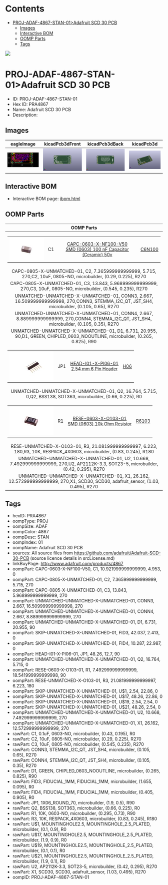 



Contents
========

* [PROJ-ADAF-4867-STAN-01>Adafruit SCD 30 PCB](#proj-adaf-4867-stan-01adafruit-scd-30-pcb)
	* [Images](#images)
	* [Interactive BOM](#interactive-bom)
	* [OOMP Parts](#oomp-parts)
	* [Tags](#tags)
  
![][im]
# PROJ-ADAF-4867-STAN-01>Adafruit SCD 30 PCB

- ID: PROJ-ADAF-4867-STAN-01
- Hex ID: PRA4867
- Name: Adafruit SCD 30 PCB
- Description: 

## Images
  
  

|eagleImage|kicadPcb3dFront|kicadPcb3dBack|kicadPcb3d|
| :---: | :---: | :---: | :---: |
|[![eagleImage](eagleImage_140.png)](eagleImage_600.png)|[![kicadPcb3dFront](kicadPcb3dFront_140.png)](kicadPcb3dFront_600.png)|[![kicadPcb3dBack](kicadPcb3dBack_140.png)](kicadPcb3dBack_600.png)|[![kicadPcb3d](kicadPcb3d_140.png)](kicadPcb3d_600.png)|

## Interactive BOM

- Interactive BOM page: [ibom.html](kicad/bom/ibom.html)

## OOMP Parts
  

|OOMP Parts|
| :---: |
|<table><tr><td>![CAPC-0603-X-NF100-V50](https://raw.githubusercontent.com/oomlout/oomlout_OOMP_parts/main/CAPC-0603-X-NF100-V50/image_140.jpg)</td><td> C1</td><td>[CAPC-0603-X-NF100-V50<br>SMD (0603) 100 nF Capacitor (Ceramic) 50v](https://github.com/oomlout/oomlout_OOMP_parts/tree/main/CAPC-0603-X-NF100-V50/)</td><td>[C6N100](https://github.com/oomlout/oomlout_OOMP_parts/tree/main/CAPC-0603-X-NF100-V50/)</td></tr></table>|
|CAPC-0805-X-UNMATCHED-01, C2, 7.365999999999999, 5.715, 270,C2, 10uF, 0805-NO, microbuilder, (0.29, 0.225), R270|
|CAPC-0805-X-UNMATCHED-01, C3, 13.843, 5.968999999999999, 270,C3, 10uF, 0805-NO, microbuilder, (0.545, 0.235), R270|
|UNMATCHED-UNMATCHED-X-UNMATCHED-01, CONN3, 2.667, 16.509999999999998, 270,CONN3, STEMMA_I2C_QT, JST_SH4, microbuilder, (0.105, 0.65), R270|
|UNMATCHED-UNMATCHED-X-UNMATCHED-01, CONN4, 2.667, 8.889999999999999, 270,CONN4, STEMMA_I2C_QT, JST_SH4, microbuilder, (0.105, 0.35), R270|
|UNMATCHED-UNMATCHED-X-UNMATCHED-01, D1, 6.731, 20.955, 90,D1, GREEN, CHIPLED_0603_NOOUTLINE, microbuilder, (0.265, 0.825), R90|
|<table><tr><td>![HEAD-I01-X-PI06-01](https://raw.githubusercontent.com/oomlout/oomlout_OOMP_parts/main/HEAD-I01-X-PI06-01/image_140.jpg)</td><td> JP1</td><td>[HEAD-I01-X-PI06-01<br>2.54 mm 6 Pin Header](https://github.com/oomlout/oomlout_OOMP_parts/tree/main/HEAD-I01-X-PI06-01/)</td><td>[H06](https://github.com/oomlout/oomlout_OOMP_parts/tree/main/HEAD-I01-X-PI06-01/)</td></tr></table>|
|UNMATCHED-UNMATCHED-X-UNMATCHED-01, Q2, 16.764, 5.715, 0,Q2, BSS138, SOT363, microbuilder, (0.66, 0.225), R0|
|<table><tr><td>![RESE-0603-X-O103-01](https://raw.githubusercontent.com/oomlout/oomlout_OOMP_parts/main/RESE-0603-X-O103-01/image_140.jpg)</td><td> R1</td><td>[RESE-0603-X-O103-01<br>SMD (0603) 10k Ohm Resistor](https://github.com/oomlout/oomlout_OOMP_parts/tree/main/RESE-0603-X-O103-01/)</td><td>[R6103](https://github.com/oomlout/oomlout_OOMP_parts/tree/main/RESE-0603-X-O103-01/)</td></tr></table>|
|RESE-UNMATCHED-X-O103-01, R3, 21.081999999999997, 6.223, 180,R3, 10K, RESPACK_4X0603, microbuilder, (0.83, 0.245), R180|
|UNMATCHED-UNMATCHED-X-UNMATCHED-01, U2, 10.668, 7.492999999999999, 270,U2, AP2112K-3.3, SOT23-5, microbuilder, (0.42, 0.295), R270|
|UNMATCHED-UNMATCHED-X-UNMATCHED-01, X1, 26.162, 12.572999999999999, 270,X1, SCD30, SCD30, adafruit_sensor, (1.03, 0.495), R270|

## Tags

- hexID: PRA4867
- oompType: PROJ
- oompSize: ADAF
- oompColor: 4867
- oompDesc: STAN
- oompIndex: 01
- oompName: Adafruit SCD 30 PCB
- sources: All source files from https://github.com/adafruit/Adafruit-SCD-30-PCB (source licence details in srcLicense.md)
- linkBuyPage: http://www.adafruit.com/products/4867
- oompPart: CAPC-0603-X-NF100-V50, C1, 10.921999999999999, 4.953, 0
- oompPart: CAPC-0805-X-UNMATCHED-01, C2, 7.365999999999999, 5.715, 270
- oompPart: CAPC-0805-X-UNMATCHED-01, C3, 13.843, 5.968999999999999, 270
- oompPart: UNMATCHED-UNMATCHED-X-UNMATCHED-01, CONN3, 2.667, 16.509999999999998, 270
- oompPart: UNMATCHED-UNMATCHED-X-UNMATCHED-01, CONN4, 2.667, 8.889999999999999, 270
- oompPart: UNMATCHED-UNMATCHED-X-UNMATCHED-01, D1, 6.731, 20.955, 90
- oompPart: SKIP-UNMATCHED-X-UNMATCHED-01, FID3, 42.037, 2.413, 0
- oompPart: SKIP-UNMATCHED-X-UNMATCHED-01, FID4, 10.287, 22.987, 0
- oompPart: HEAD-I01-X-PI06-01, JP1, 48.26, 12.7, 90
- oompPart: UNMATCHED-UNMATCHED-X-UNMATCHED-01, Q2, 16.764, 5.715, 0
- oompPart: RESE-0603-X-O103-01, R1, 7.492999999999999, 18.541999999999998, 90
- oompPart: RESE-UNMATCHED-X-O103-01, R3, 21.081999999999997, 6.223, 180
- oompPart: SKIP-UNMATCHED-X-UNMATCHED-01, U$1, 2.54, 22.86, 0
- oompPart: SKIP-UNMATCHED-X-UNMATCHED-01, U$17, 48.26, 22.86, 0
- oompPart: SKIP-UNMATCHED-X-UNMATCHED-01, U$19, 2.54, 2.54, 0
- oompPart: SKIP-UNMATCHED-X-UNMATCHED-01, U$21, 48.26, 2.54, 0
- oompPart: UNMATCHED-UNMATCHED-X-UNMATCHED-01, U2, 10.668, 7.492999999999999, 270
- oompPart: UNMATCHED-UNMATCHED-X-UNMATCHED-01, X1, 26.162, 12.572999999999999, 270
- rawPart: C1, 0.1uF, 0603-NO, microbuilder, (0.43, 0.195), R0
- rawPart: C2, 10uF, 0805-NO, microbuilder, (0.29, 0.225), R270
- rawPart: C3, 10uF, 0805-NO, microbuilder, (0.545, 0.235), R270
- rawPart: CONN3, STEMMA_I2C_QT, JST_SH4, microbuilder, (0.105, 0.65), R270
- rawPart: CONN4, STEMMA_I2C_QT, JST_SH4, microbuilder, (0.105, 0.35), R270
- rawPart: D1, GREEN, CHIPLED_0603_NOOUTLINE, microbuilder, (0.265, 0.825), R90
- rawPart: FID3, FIDUCIAL_1MM, FIDUCIAL_1MM, microbuilder, (1.655, 0.095), R0
- rawPart: FID4, FIDUCIAL_1MM, FIDUCIAL_1MM, microbuilder, (0.405, 0.905), R0
- rawPart: JP1, 1X06_ROUND_70, microbuilder, (1.9, 0.5), R90
- rawPart: Q2, BSS138, SOT363, microbuilder, (0.66, 0.225), R0
- rawPart: R1, 10K, 0603-NO, microbuilder, (0.295, 0.73), R90
- rawPart: R3, 10K, RESPACK_4X0603, microbuilder, (0.83, 0.245), R180
- rawPart: U$1, MOUNTINGHOLE2.5, MOUNTINGHOLE_2.5_PLATED, microbuilder, (0.1, 0.9), R0
- rawPart: U$17, MOUNTINGHOLE2.5, MOUNTINGHOLE_2.5_PLATED, microbuilder, (1.9, 0.9), R0
- rawPart: U$19, MOUNTINGHOLE2.5, MOUNTINGHOLE_2.5_PLATED, microbuilder, (0.1, 0.1), R0
- rawPart: U$21, MOUNTINGHOLE2.5, MOUNTINGHOLE_2.5_PLATED, microbuilder, (1.9, 0.1), R0
- rawPart: U2, AP2112K-3.3, SOT23-5, microbuilder, (0.42, 0.295), R270
- rawPart: X1, SCD30, SCD30, adafruit_sensor, (1.03, 0.495), R270
- oompID: PROJ-ADAF-4867-STAN-01



[im]: kicadPcb3d_450.png

